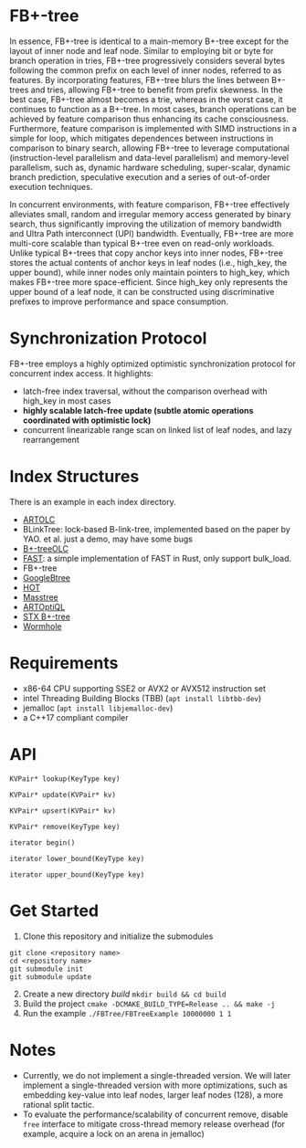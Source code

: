 # FB+-tree
In essence, FB+-tree is identical to a main-memory B+-tree except for the layout of inner node and leaf node.
Similar to employing bit or byte for branch operation in tries, FB+-tree progressively considers several bytes 
following the common prefix on each level of inner nodes, referred to as features. By incorporating features, 
FB+-tree blurs the lines between B+-trees and tries, allowing FB+-tree to benefit from prefix skewness. In the
best case, FB+-tree almost becomes a trie, whereas in the worst case, it continues to function as a B+-tree. 
In most cases, branch operations can be achieved by feature comparison thus enhancing its cache consciousness.
Furthermore, feature comparison is implemented with SIMD instructions in a simple for loop, which mitigates 
dependences between instructions in comparison to binary search, allowing FB+-tree to leverage computational
(instruction-level parallelism and data-level parallelism) and memory-level parallelism, such as, dynamic hardware
scheduling, super-scalar, dynamic branch prediction, speculative execution and a series of out-of-order execution techniques.

In concurrent environments, with feature comparison, FB+-tree effectively alleviates small, random and irregular
memory access generated by binary search, thus significantly improving the utilization of memory bandwidth and 
Ultra Path interconnect (UPI) bandwidth. Eventually, FB+-tree are more multi-core scalable than typical B+-tree even
on read-only workloads. Unlike typical B+-trees that copy anchor keys into inner nodes, FB+-tree stores the actual
contents of anchor keys in leaf nodes (i.e., high_key, the upper bound), while inner nodes only maintain pointers
to high_key, which makes FB+-tree more space-efficient. Since high_key only represents the upper bound of a leaf
node, it can be constructed using discriminative prefixes to improve performance and space consumption.

# Synchronization Protocol
FB+-tree employs a highly optimized optimistic synchronization protocol for concurrent index access.
It highlights:
* latch-free index traversal, without the comparison overhead with high_key in most cases
* **highly scalable latch-free update (subtle atomic operations coordinated with optimistic lock)**
* concurrent linearizable range scan on linked list of leaf nodes, and lazy rearrangement

# Index Structures
There is an example in each index directory. 
* [ARTOLC](https://github.com/wangziqi2016/index-microbench.git)
* BLinkTree: lock-based B-link-tree, implemented based on the paper by YAO. et al. just a demo, may have some bugs
* [B+-treeOLC](https://github.com/wangziqi2016/index-microbench.git)
* [FAST](https://github.com/RyanMarcus/fast64.git): a simple implementation of FAST in Rust, only support bulk_load.
* FB+-tree
* [GoogleBtree](https://code.google.com/archive/p/cpp-btree/)
* [HOT](https://github.com/speedskater/hot.git)
* [Masstree](https://github.com/kohler/masstree-beta.git)
* [ARTOptiQL](https://github.com/sfu-dis/optiql)
* [STX B+-tree](https://github.com/tlx/tlx.git) 
* [Wormhole](https://github.com/wuxb45/wormhole.git)

# Requirements
* x86-64 CPU supporting SSE2 or AVX2 or AVX512 instruction set
* intel Threading Building Blocks (TBB) (`apt install libtbb-dev`)
* jemalloc (`apt install libjemalloc-dev`)
* a C++17 compliant compiler

# API
```
KVPair* lookup(KeyType key)

KVPair* update(KVPair* kv)

KVPair* upsert(KVPair* kv)

KVPair* remove(KeyType key)

iterator begin()

iterator lower_bound(KeyType key)

iterator upper_bound(KeyType key)
```

# Get Started
1. Clone this repository and initialize the submodules
```
git clone <repository name>
cd <repository name>
git submodule init
git submodule update
```
2. Create a new directory *build* `mkdir build && cd build`
3. Build the project `cmake -DCMAKE_BUILD_TYPE=Release .. && make -j`
4. Run the example `./FBTree/FBTreeExample 10000000 1 1`

# Notes
* Currently, we do not implement a single-threaded version. We will later implement a single-threaded version with
  more optimizations, such as embedding key-value into leaf nodes, larger leaf nodes (128), a more rational split tactic.
* To evaluate the performance/scalability of concurrent remove, disable `free` interface to mitigate cross-thread 
  memory release overhead (for example, acquire a lock on an arena in jemalloc)